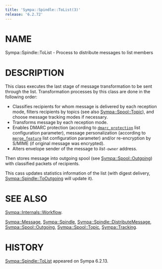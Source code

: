 ```yaml
---
title: 'Sympa::Spindle::ToList(3)'
release: '6.2.72'
---
```


# NAME

Sympa::Spindle::ToList - Process to distribute messages to list members

# DESCRIPTION

This class executes the last stage of message transformation to be sent
through the list.
Transformation processes by this class are done in the following order:

- Classifies recipients for whom message is delivered by each reception mode,
filters recipients by topics (see also [Sympa::Spool::Topic](./Sympa-Spool-Topic.3.md)), and choose
message tracking modes if necessary.
- Transforms message by each reception mode.
- Enables DMARC protection (according to
[`dmarc_protection`](./list_config.5.md#dmarc_protection)
list configuration parameter),
message personalization (according to
[`merge_feature`](./list_config.5.md#merge_feature)
list configuration parameter) and/or
re-encryption by S/MIME (if original message was encrypted).
- Alters envelope sender of the message to _list_`-owner` address.

Then stores message into outgoing spool (see [Sympa::Spool::Outgoing](./Sympa-Spool-Outgoing.3.md))
with classified packets of recipients.

This cass updates statistics information of the list (with digest delivery,
[Sympa::Spindle::ToOutgoing](./Sympa-Spindle-ToOutgoing.3.md) will update it).

# SEE ALSO

[Sympa::Internals::Workflow](./Sympa-Internals-Workflow.3.md).

[Sympa::Message](./Sympa-Message.3.md),
[Sympa::Spindle](./Sympa-Spindle.3.md), [Sympa::Spindle::DistributeMessage](./Sympa-Spindle-DistributeMessage.3.md),
[Sympa::Spool::Outgoing](./Sympa-Spool-Outgoing.3.md),
[Sympa::Spool::Topic](./Sympa-Spool-Topic.3.md), [Sympa::Tracking](./Sympa-Tracking.3.md).

# HISTORY

[Sympa::Spindle::ToList](./Sympa-Spindle-ToList.3.md) appeared on Sympa 6.2.13.
